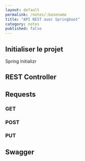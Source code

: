```yaml
---
layout: default
permalink: /notes/:basename
title: "API REST avec Springboot"
category: notes
published: false
---
```



## Initialiser le projet

Spring Initializr


## REST Controller



## Requests

### GET

### POST

### PUT


## Swagger

